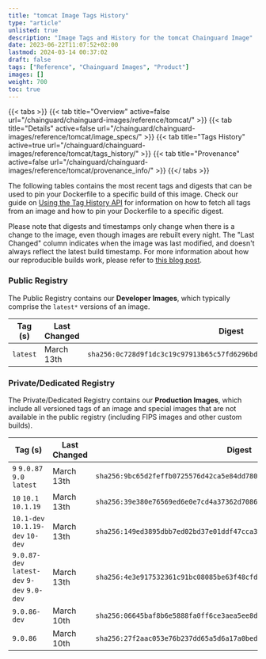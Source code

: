 ```yaml
---
title: "tomcat Image Tags History"
type: "article"
unlisted: true
description: "Image Tags and History for the tomcat Chainguard Image"
date: 2023-06-22T11:07:52+02:00
lastmod: 2024-03-14 00:37:02
draft: false
tags: ["Reference", "Chainguard Images", "Product"]
images: []
weight: 700
toc: true
---
```


{{< tabs >}}
{{< tab title="Overview" active=false url="/chainguard/chainguard-images/reference/tomcat/" >}}
{{< tab title="Details" active=false url="/chainguard/chainguard-images/reference/tomcat/image_specs/" >}}
{{< tab title="Tags History" active=true url="/chainguard/chainguard-images/reference/tomcat/tags_history/" >}}
{{< tab title="Provenance" active=false url="/chainguard/chainguard-images/reference/tomcat/provenance_info/" >}}
{{</ tabs >}}

The following tables contains the most recent tags and digests that can be used to pin your Dockerfile to a specific build of this image. Check our guide on [Using the Tag History API](/chainguard/chainguard-images/using-the-tag-history-api/) for information on how to fetch all tags from an image and how to pin your Dockerfile to a specific digest.

Please note that digests and timestamps only change when there is a change to the image, even though images are rebuilt every night. The "Last Changed" column indicates when the image was last modified, and doesn't always reflect the latest build timestamp. For more information about how our reproducible builds work, please refer to [this blog post](https://www.chainguard.dev/unchained/reproducing-chainguards-reproducible-image-builds).

### Public Registry
The Public Registry contains our **Developer Images**, which typically comprise the `latest*` versions of an image.

| Tag (s)   | Last Changed | Digest                                                                    |
|-----------|--------------|---------------------------------------------------------------------------|
|  `latest` | March 13th   | `sha256:0c728d9f1dc3c19c97913b65c57fd6296bdcc50f40352f68ffab719bb0706ccb` |


### Private/Dedicated Registry
The Private/Dedicated Registry contains our **Production Images**, which include all versioned tags of an image and special images that are not available in the public registry (including FIPS images and other custom builds).

| Tag (s)                                      | Last Changed | Digest                                                                    |
|----------------------------------------------|--------------|---------------------------------------------------------------------------|
|  `9` `9.0.87` `9.0` `latest`                 | March 13th   | `sha256:9bc65d2feffb0725576d42ca5e84dd78081d1843bd62fa50359105b0a657605e` |
|  `10` `10.1` `10.1.19`                       | March 13th   | `sha256:39e380e76569ed6e0e7cd4a37362d7086402ee1abe27a16b2eabb7b4c4d1e05c` |
|  `10.1-dev` `10.1.19-dev` `10-dev`           | March 13th   | `sha256:149ed3895dbb7ed02bd37e01ddf47cca36d56b6eeffce328467d5b4c51bd86bd` |
|  `9.0.87-dev` `latest-dev` `9-dev` `9.0-dev` | March 13th   | `sha256:4e3e917532361c91bc08085be63f48cfdd7ffd1e444e777ed15c3224fb6d8d93` |
|  `9.0.86-dev`                                | March 10th   | `sha256:06645baf8b6e5888fa0ff6ce3aea5ee8dfec2fc109be876ba6daa0b7a409700b` |
|  `9.0.86`                                    | March 10th   | `sha256:27f2aac053e76b237dd65a5d6a17a0bed6d714eb4aa377c4561792aba428bed7` |

